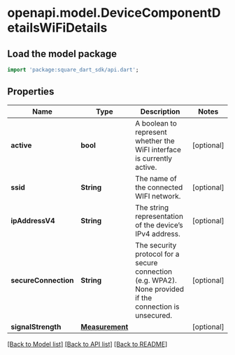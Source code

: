 # openapi.model.DeviceComponentDetailsWiFiDetails

## Load the model package
```dart
import 'package:square_dart_sdk/api.dart';
```

## Properties
Name | Type | Description | Notes
------------ | ------------- | ------------- | -------------
**active** | **bool** | A boolean to represent whether the WiFI interface is currently active. | [optional] 
**ssid** | **String** | The name of the connected WIFI network. | [optional] 
**ipAddressV4** | **String** | The string representation of the device’s IPv4 address. | [optional] 
**secureConnection** | **String** | The security protocol for a secure connection (e.g. WPA2). None provided if the connection is unsecured. | [optional] 
**signalStrength** | [**Measurement**](Measurement.md) |  | [optional] 

[[Back to Model list]](../README.md#documentation-for-models) [[Back to API list]](../README.md#documentation-for-api-endpoints) [[Back to README]](../README.md)


